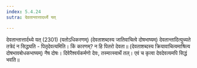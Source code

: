 ```yaml
---
index: 5.4.24
sutra: देवतान्तात्तादर्थ्ये यत्

---
```

 देवतान्तात्तार्दथ्ये यत् (2301) (यतोऽधिकरणम्) (देवताशब्दस्य जातिवाचित्वे दोषभाष्यम्) देवतान्तादित्युच्यते तत्रेदं न सिद्ध्यति - पितृदेवत्यमिति। किं कारणम्? न हि पितरो देवता॥ (देवताशब्दस्य क्रियावाचित्वमाश्रित्य दोषभावबोधकभाष्यम्) नैष दोषः। दिवेरैश्वर्यकर्मणो देवः, तस्मात्स्वार्थे तल्। एवं च कृत्वा देवदेवत्यमपि सिद्धं भवति॥ 